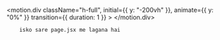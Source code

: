 <motion.div className="h-full",
        initial={{ y: "-200vh" }},
        animate={{ y: "0%" }}
        transition={{ duration: 1 }} > </motion.div>

        isko sare page.jsx me lagana hai